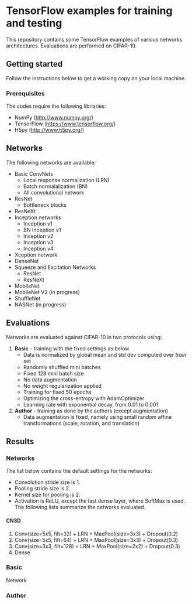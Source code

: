 # TensorFlow examples for training and testing
This repository contains some TensorFlow examples of various networks architectures. Evaluations are performed on CIFAR-10.
## Getting started
Follow the instructions below to get a working copy on your local machine.
### Prerequisites
The codes require the following libriaries:
* NumPy (http://www.numpy.org/)
* TensorFlow (https://www.tensorflow.org/)
* H5py (http://www.h5py.org/)

## Networks
The following networks are available:
* Basic ConvNets
  * Local response normalization (LRN)
  * Batch normalalization (BN)
  * All convolutional network
* ResNet
  * Bottleneck blocks
* ResNeXt
* Inception networks
  * Inception v1
  * BN Inception v1
  * Inception v2
  * Inception v3
  * Inception v4
* Xception network
* DenseNet
* Squeeze and Excitation Networks
  * ResNet
  * ResNeXt
* MobileNet
* MobileNet V2 (in progress)
* ShuffleNet
* NASNet (in progress)

## Evaluations
Networks are evaluated against CIFAR-10 in two protocols using:
1. **Basic** - training with the fixed settings as below
    * Data is normalized by global mean and std dev computed over *train* set
    * Randomly shuffled mini batches
    * Fixed 128 mini batch size
    * No data augmentation
    * No weight regularization applied
    * Training for fixed 50 epochs
    * Optimizing the cross-entropy with AdamOptimizer
    * Learning rate with exponential decay, from 0.01 to 0.001
2. **Author** - training as done by the authors (except augmentation)
    * Data augmentation is fixed, namely using small random affine transformations (scale, rotation, and translation)

## Results
### Networks
The list below contains the default settings for the networks:
* Convolution stride size is 1.
* Pooling stride size is 2.
* Kernel size for pooling is 2.
* Activation is ReLU, except the last dense layer, where SoftMax is used.
The following lists summarize the networks evaluated.
#### CN3D
1. Conv(size=5x5, filt=32) + LRN + MaxPool(size=3x3) + Dropout(0.2)
2. Conv(size=5x5, filt=64) + LRN + MaxPool(size=3x3) + Dropout(0.3)
3. Conv(size=3x3, filt=128) + LRN + MaxPool(size=2x2) + Dropout(0.3)
4. Dense
### Basic
Network
### Author
